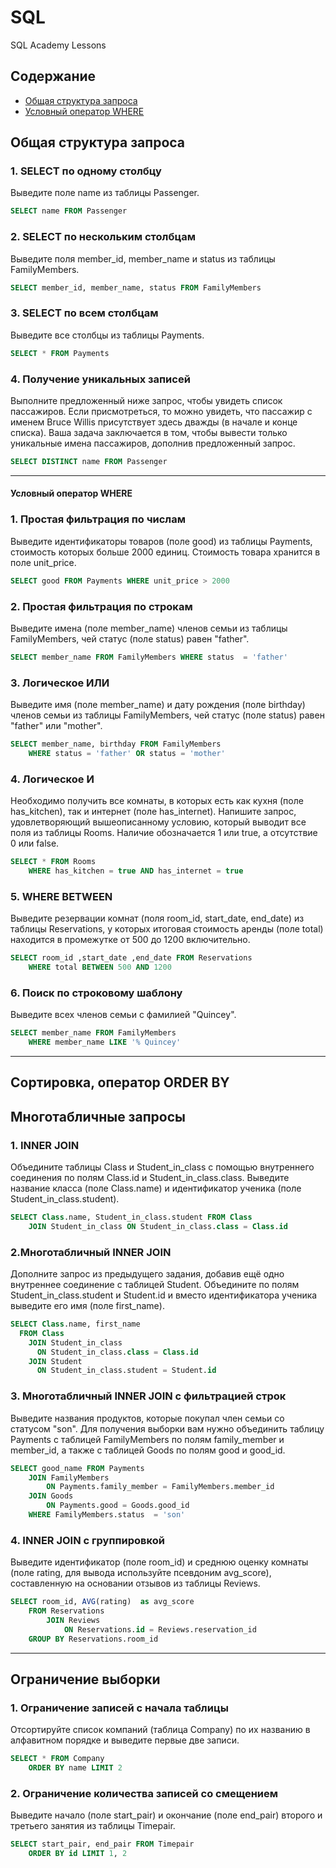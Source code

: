 # SQL
SQL Academy Lessons

## Содержание
- [Общая структура запроса](#Общая_структура_запроса)
- [Условный оператор WHERE](#Условный_оператор_WHERE)

## <a name="Общая_структура_запроса">Общая структура запроса</a>

### 1. SELECT по одному столбцу
Выведите поле name из таблицы Passenger.
```SQL
SELECT name FROM Passenger
```
### 2. SELECT по нескольким столбцам
Выведите поля member_id, member_name и status из таблицы FamilyMembers.
```SQL
SELECT member_id, member_name, status FROM FamilyMembers
```
### 3. SELECT по всем столбцам
Выведите все столбцы из таблицы Payments.
```SQL
SELECT * FROM Payments
```
### 4. Получение уникальных записей
Выполните предложенный ниже запрос, чтобы увидеть список пассажиров. Если присмотреться, то можно увидеть, что пассажир с именем Bruce Willis присутствует здесь дважды (в начале и конце списка).
Ваша задача заключается в том, чтобы вывести только уникальные имена пассажиров, дополнив предложенный запрос.
```SQL
SELECT DISTINCT name FROM Passenger
```
____
#### <a name="Условный_оператор_WHERE">Условный оператор WHERE</a>

### 1. Простая фильтрация по числам
Выведите идентификаторы товаров (поле good) из таблицы Payments, стоимость которых больше 2000 единиц. Стоимость товара хранится в поле unit_price.
```SQL
SELECT good FROM Payments WHERE unit_price > 2000
```
### 2. Простая фильтрация по строкам
Выведите имена (поле member_name) членов семьи из таблицы FamilyMembers, чей статус (поле status) равен "father".
```SQL
SELECT member_name FROM FamilyMembers WHERE status  = 'father'
```
### 3. Логическое ИЛИ
Выведите имя (поле member_name) и дату рождения (поле birthday) членов семьи из таблицы FamilyMembers, чей статус (поле status) равен "father" или "mother".
```SQL
SELECT member_name, birthday FROM FamilyMembers
    WHERE status = 'father' OR status = 'mother'  
```
### 4. Логическое И
Необходимо получить все комнаты, в которых есть как кухня (поле has_kitchen), так и интернет (поле has_internet). Напишите запрос, удовлетворяющий вышеописанному условию, который выводит все поля из таблицы Rooms.
Наличие обозначается 1 или true, а отсутствие 0 или false.
```SQL
SELECT * FROM Rooms
    WHERE has_kitchen = true AND has_internet = true
```
### 5. WHERE BETWEEN
Выведите резервации комнат (поля room_id, start_date, end_date) из таблицы Reservations, у которых итоговая стоимость аренды (поле total) находится в промежутке от 500 до 1200 включительно.
```SQL
SELECT room_id ,start_date ,end_date FROM Reservations
    WHERE total BETWEEN 500 AND 1200 
```
### 6. Поиск по строковому шаблону
Выведите всех членов семьи с фамилией "Quincey".
```SQL
SELECT member_name FROM FamilyMembers
    WHERE member_name LIKE '% Quincey'
```
____
## Сортировка, оператор ORDER BY

###








## Многотабличные запросы

### 1. INNER JOIN
Объедините таблицы Class и Student_in_class с помощью внутреннего соединения по полям Class.id и Student_in_class.class. Выведите название класса (поле Class.name) и идентификатор ученика (поле Student_in_class.student).
```SQL
SELECT Class.name, Student_in_class.student FROM Class
    JOIN Student_in_class ON Student_in_class.class = Class.id 
```    
### 2.Многотабличный INNER JOIN
Дополните запрос из предыдущего задания, добавив ещё одно внутреннее соединение с таблицей Student. Объедините по полям Student_in_class.student и Student.id и вместо идентификатора ученика выведите его имя (поле first_name).
```SQL
SELECT Class.name, first_name
  FROM Class
    JOIN Student_in_class
      ON Student_in_class.class = Class.id 
    JOIN Student
      ON Student_in_class.student = Student.id 
```
### 3. Многотабличный INNER JOIN с фильтрацией строк
Выведите названия продуктов, которые покупал член семьи со статусом "son". Для получения выборки вам нужно объединить таблицу Payments с таблицей FamilyMembers по полям family_member и member_id, а также с таблицей Goods по полям good и good_id.
```SQL
SELECT good_name FROM Payments
    JOIN FamilyMembers
        ON Payments.family_member = FamilyMembers.member_id 
    JOIN Goods
        ON Payments.good = Goods.good_id 
    WHERE FamilyMembers.status  = 'son'
```
### 4. INNER JOIN с группировкой
Выведите идентификатор (поле room_id) и среднюю оценку комнаты (поле rating, для вывода используйте псевдоним avg_score), составленную на основании отзывов из таблицы Reviews.
```SQL
SELECT room_id, AVG(rating)  as avg_score
    FROM Reservations
        JOIN Reviews
            ON Reservations.id = Reviews.reservation_id 
    GROUP BY Reservations.room_id 
```
____
## Ограничение выборки

### 1. Ограничение записей с начала таблицы
Отсортируйте список компаний (таблица Company) по их названию в алфавитном порядке и выведите первые две записи.
```SQL
SELECT * FROM Company
    ORDER BY name LIMIT 2
```
### 2. Ограничение количества записей со смещением
Выведите начало (поле start_pair) и окончание (поле end_pair) второго и третьего занятия из таблицы Timepair.
```SQL
SELECT start_pair, end_pair FROM Timepair 
    ORDER BY id LIMIT 1, 2
```
